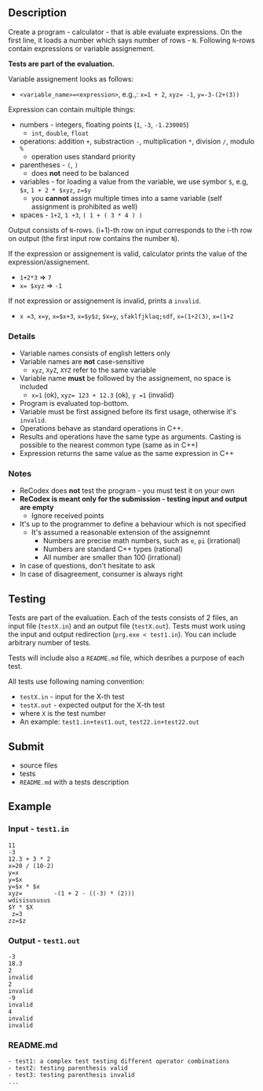 ## Description

Create a program - calculator - that is able evaluate expressions. On the first line, it loads a number which says number of rows - `N`. Following `N`\-rows contain expressions or variable assignement.

**Tests are part of the evaluation.**

Variable assignement looks as follows:

-   `<variable_name>=<expression>`, e.g.,: `x=1 + 2`, `xyz= -1`, `y=-3-(2+(3))`

Expression can contain multiple things:

-   numbers - integers, floating points (`1`, `-3`, `-1.230005`)
    -   `int`, `double`, `float`
-   operations: addition `+`, substraction `-`, multiplication `*`, division `/`, modulo `%`
    -   operation uses standard priority
-   parentheses - `(`, `)`
    -   does **not** need to be balanced
-   variables - for loading a value from the variable, we use symbor `$`, e.g, `$x`, `1 + 2 * $xyz`, `z=$y`
    -   you **cannot** assign multiple times into a same variable (self assignment is prohibited as well)
-   spaces - `1+2`, `1 +3`, `( 1 + ( 3 * 4 ) )`

Output consists of `N`\-rows. (i+1)-th row on input corresponds to the i-th row on output (the first input row contains the number `N`).

If the expression or assignement is valid, calculator prints the value of the expression/assignement.

-   `1+2*3` => `7`
-   `x= $xyz` => `-1`

If not expression or assignement is invalid, prints a `invalid`.

-   `x =3`, `x=y`, `x=$x+3`, `x=$y$z`, `$x=y`, `sfaklfjklaq;sdf`, `x=(1+2(3)`, `x=(1+2`

### Details

-   Variable names consists of english letters only
-   Variable names are **not** case-sensitive
    -   `xyz`, `XyZ`, `XYZ` refer to the same variable
-   Variable name **must** be followed by the assignement, no space is included
    -   `x=1` (ok), `xyz= 123 + 12.3` (ok), `y =1` (invalid)
-   Program is evaluated top-bottom.
-   Variable must be first assigned before its first usage, otherwise it's `invalid`.
-   Operations behave as standard operations in C++.
-   Results and operations have the same type as arguments. Casting is possible to the nearest common type (same as in C++)
-   Expression returns the same value as the same expression in C++

### Notes

-   ReCodex does **not** test the program - you must test it on your own
-   **ReCodex is meant only for the submission - testing input and output are empty**
    -   Ignore received points
-   It's up to the programmer to define a behaviour which is not specified
    -   It's assumed a reasonable extension of the assignemnt
        -   Numbers are precise math numbers, such as `e`, `pi` (irrational)
        -   Numbers are standard C++ types (rational)
        -   All number are smaller than 100 (irrational)
-   In case of questions, don't hesitate to ask
-   In case of disagreement, consumer is always right

## Testing

Tests are part of the evaluation. Each of the tests consists of 2 files, an input file (`testX.in`) and an output file (`testX.out`). Tests must work using the input and output redirection (`prg.exe < test1.in`). You can include arbitrary number of tests.

Tests will include also a `README.md` file, which desribes a purpose of each test.

All tests use following naming convention:

-   `testX.in` - input for the X-th test
-   `testX.out` - expected output for the X-th test
-   where `X` is the test number
-   An example: `test1.in+test1.out`, `test22.in+test22.out`

## Submit

-   source files
-   tests
-   `README.md` with a tests description

## Example

### Input - `test1.in`

```
11
-3
12.3 + 3 * 2
x=20 / (10-2)
y=x
y=$x
y=$x * $x
xyz=         -(1 + 2 - ((-3) * (2)))
wdisisususus
$Y * $X
 z=3
zz=$z
```

### Output - `test1.out`

```
-3
18.3
2
invalid
2
invalid
-9
invalid
4
invalid
invalid
```

### README.md

```
- test1: a complex test testing different operator combinations
- test2: testing parenthesis valid
- test3: testing parenthesis invalid
...
```